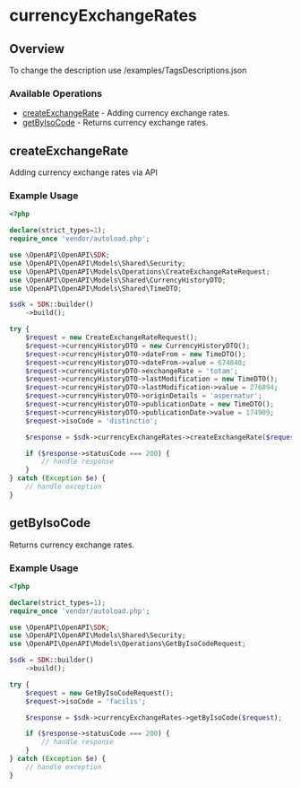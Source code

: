 # currencyExchangeRates

## Overview

To change the description use /examples/TagsDescriptions.json

### Available Operations

* [createExchangeRate](#createexchangerate) - Adding currency exchange rates.
* [getByIsoCode](#getbyisocode) - Returns currency exchange rates.

## createExchangeRate

Adding currency exchange rates via API

### Example Usage

```php
<?php

declare(strict_types=1);
require_once 'vendor/autoload.php';

use \OpenAPI\OpenAPI\SDK;
use \OpenAPI\OpenAPI\Models\Shared\Security;
use \OpenAPI\OpenAPI\Models\Operations\CreateExchangeRateRequest;
use \OpenAPI\OpenAPI\Models\Shared\CurrencyHistoryDTO;
use \OpenAPI\OpenAPI\Models\Shared\TimeDTO;

$sdk = SDK::builder()
    ->build();

try {
    $request = new CreateExchangeRateRequest();
    $request->currencyHistoryDTO = new CurrencyHistoryDTO();
    $request->currencyHistoryDTO->dateFrom = new TimeDTO();
    $request->currencyHistoryDTO->dateFrom->value = 674848;
    $request->currencyHistoryDTO->exchangeRate = 'totam';
    $request->currencyHistoryDTO->lastModification = new TimeDTO();
    $request->currencyHistoryDTO->lastModification->value = 276894;
    $request->currencyHistoryDTO->originDetails = 'aspernatur';
    $request->currencyHistoryDTO->publicationDate = new TimeDTO();
    $request->currencyHistoryDTO->publicationDate->value = 174909;
    $request->isoCode = 'distinctio';

    $response = $sdk->currencyExchangeRates->createExchangeRate($request);

    if ($response->statusCode === 200) {
        // handle response
    }
} catch (Exception $e) {
    // handle exception
}
```

## getByIsoCode

Returns currency exchange rates.

### Example Usage

```php
<?php

declare(strict_types=1);
require_once 'vendor/autoload.php';

use \OpenAPI\OpenAPI\SDK;
use \OpenAPI\OpenAPI\Models\Shared\Security;
use \OpenAPI\OpenAPI\Models\Operations\GetByIsoCodeRequest;

$sdk = SDK::builder()
    ->build();

try {
    $request = new GetByIsoCodeRequest();
    $request->isoCode = 'facilis';

    $response = $sdk->currencyExchangeRates->getByIsoCode($request);

    if ($response->statusCode === 200) {
        // handle response
    }
} catch (Exception $e) {
    // handle exception
}
```

